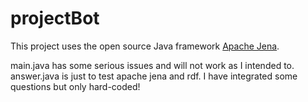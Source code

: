 # projectBot

This project uses the open source Java framework [Apache Jena](https://jena.apache.org/).

main.java has some serious issues and will not work as I intended to.
answer.java is just to test apache jena and rdf. I have integrated some questions but only hard-coded!

